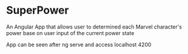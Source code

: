 # SuperPower
An Angular App that allows user to determined each Marvel character's power base on user input of the current power state

App can be seen after ng serve and access localhost 4200
